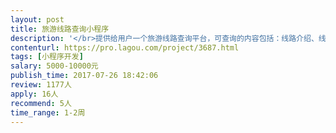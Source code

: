 ```yaml
---                
layout: post       
title: 旅游线路查询小程序           
description: '</br>提供给用户一个旅游线路查询平台，可查询的内容包括：线路介绍、线路长度、难度、携带的必要物资、线路轨迹、参照轨迹的定位等相关信息。</br>'     
contenturl: https://pro.lagou.com/project/3687.html      
tags: [小程序开发]            
salary: 5000-10000元          
publish_time: 2017-07-26 18:42:06         
review: 1177人                   
apply: 16人                   
recommend: 5人                   
time_range: 1-2周              
---                 
```

